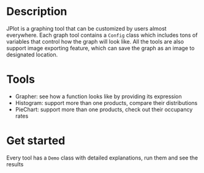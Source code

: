 ﻿﻿﻿﻿﻿﻿﻿﻿﻿﻿# DescriptionJPlot is a graphing tool that can be customized by users almost everywhere. Each graph tool contains a `Config` class which includes tons of variables that control how the graph will look like. All the tools are also support image exporting feature, which can save the graph as an image to designated location.# Tools- Grapher: see how a function looks like by providing its expression- Histogram: support more than one products, compare their distributions- PieChart: support more than one products, check out their occupancy rates# Get startedEvery tool has a `Demo` class with detailed explanations, run them and see the results